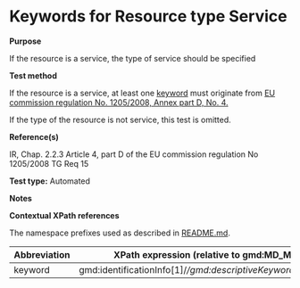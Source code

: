 
# Keywords for Resource type Service

**Purpose**	

If the resource is a service, the type of service should be specified

**Test method**	

If the resource is a service, at least one [keyword](#keyword) must originate from [EU commission regulation No. 1205/2008, Annex part D, No. 4.](http://inspire.ec.europa.eu/metadata-codelist/SpatialDataServiceCategory)

If the type of the resource is not service, this test is omitted. 

**Reference(s)**	 

IR, Chap. 2.2.3
Article 4, part D of the EU commission regulation No 1205/2008
TG Req 15

**Test type:** Automated

**Notes**

**Contextual XPath references**

The namespace prefixes used as described in [README.md](./README.md#namespaces).

Abbreviation                                   |  XPath expression (relative to gmd:MD_Metadata)
-----------------------------------------------| -------------------------------------------------------------------------
<a name="keyword"></a> keyword   | gmd:identificationInfo[1]/*/gmd:descriptiveKeywords/*/gmd:keyword

